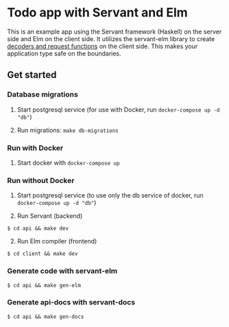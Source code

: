 # Todo app with Servant and Elm

This is an example app using the Servant framework (Haskell) on the server side and Elm on the client side. It utilizes the servant-elm library to create [decoders and request functions](https://github.com/gege251/todo-with-servant/blob/master/client/src/Requests/Todo.elm) on the client side. This makes your application type safe on the boundaries.

## Get started

### Database migrations

1. Start postgresql service (for use with Docker, run `docker-compose up -d "db"`)

2. Run migrations: `make db-migrations`

### Run with Docker

1. Start docker with `docker-compose up`

### Run without Docker

1. Start postgresql service (to use only the db service of docker, run `docker-compose up -d "db"`)

1. Run Servant (backend)
```
$ cd api && make dev
```
2. Run Elm compiler (frontend)
```
$ cd client && make dev
```

### Generate code with servant-elm

```
$ cd api && make gen-elm
```

### Generate api-docs with servant-docs

```
$ cd api && make gen-docs
```
